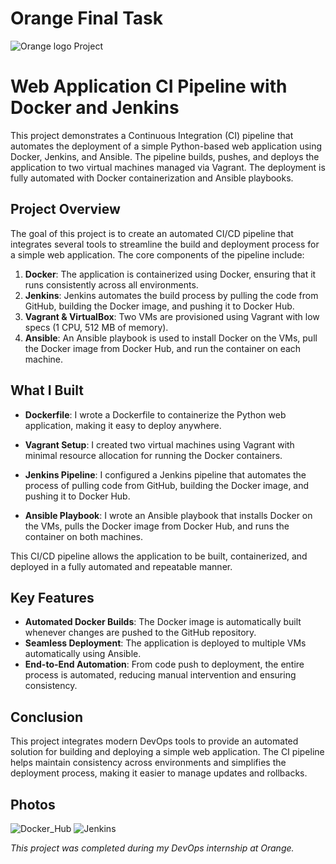# Orange Final Task
![Orange logo](https://github.com/user-attachments/assets/21bac1d4-ead6-48e6-b61e-967bd2b6149e)
 Project

# Web Application CI Pipeline with Docker and Jenkins

This project demonstrates a Continuous Integration (CI) pipeline that automates the deployment of a simple Python-based web application using Docker, Jenkins, and Ansible. The pipeline builds, pushes, and deploys the application to two virtual machines managed via Vagrant. The deployment is fully automated with Docker containerization and Ansible playbooks.

## Project Overview

The goal of this project is to create an automated CI/CD pipeline that integrates several tools to streamline the build and deployment process for a simple web application. The core components of the pipeline include:

1. **Docker**: The application is containerized using Docker, ensuring that it runs consistently across all environments.
2. **Jenkins**: Jenkins automates the build process by pulling the code from GitHub, building the Docker image, and pushing it to Docker Hub.
3. **Vagrant & VirtualBox**: Two VMs are provisioned using Vagrant with low specs (1 CPU, 512 MB of memory).
4. **Ansible**: An Ansible playbook is used to install Docker on the VMs, pull the Docker image from Docker Hub, and run the container on each machine.

## What I Built

  
- **Dockerfile**: I wrote a Dockerfile to containerize the Python web application, making it easy to deploy anywhere.

- **Vagrant Setup**: I created two virtual machines using Vagrant with minimal resource allocation for running the Docker containers.

- **Jenkins Pipeline**: I configured a Jenkins pipeline that automates the process of pulling code from GitHub, building the Docker image, and pushing it to Docker Hub.

- **Ansible Playbook**: I wrote an Ansible playbook that installs Docker on the VMs, pulls the Docker image from Docker Hub, and runs the container on both machines.

This CI/CD pipeline allows the application to be built, containerized, and deployed in a fully automated and repeatable manner.

## Key Features

- **Automated Docker Builds**: The Docker image is automatically built whenever changes are pushed to the GitHub repository.
- **Seamless Deployment**: The application is deployed to multiple VMs automatically using Ansible.
- **End-to-End Automation**: From code push to deployment, the entire process is automated, reducing manual intervention and ensuring consistency.

## Conclusion

This project integrates modern DevOps tools to provide an automated solution for building and deploying a simple web application. The CI pipeline helps maintain consistency across environments and simplifies the deployment process, making it easier to manage updates and rollbacks.

## Photos
![Docker_Hub](https://github.com/user-attachments/assets/7ed35fc2-67b2-43a0-8bd2-494a99300e0b)
![Jenkins](https://github.com/user-attachments/assets/93896fe5-c28b-4a6d-9e01-08af392f170c)



*This project was completed during my DevOps internship at Orange.*
